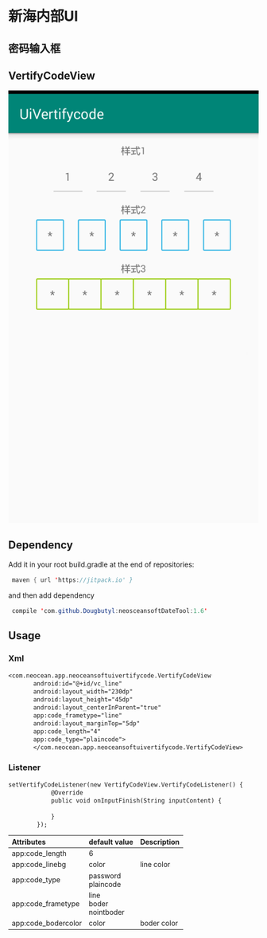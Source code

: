 # 新海内部UI
## 密码输入框
## VertifyCodeView
![image](https://github.com/Dougbutyl/neoceansoftVertifycodeUI/blob/master/screenshots/device-2019-05-29-140949.png)

## Dependency
Add it in your root build.gradle at the end of repositories:
``` Java
 maven { url 'https://jitpack.io' }
 ```
 and then add dependency
``` Java
 compile 'com.github.Dougbutyl:neosceansoftDateTool:1.6'
 ```
 ## Usage
 ### Xml
 ```
<com.neocean.app.neoceansoftuivertifycode.VertifyCodeView
        android:id="@+id/vc_line"
        android:layout_width="230dp"
        android:layout_height="45dp"
        android:layout_centerInParent="true"
        app:code_frametype="line"
        android:layout_marginTop="5dp"
        app:code_length="4"
        app:code_type="plaincode">
        </com.neocean.app.neoceansoftuivertifycode.VertifyCodeView>
```
### Listener
```
setVertifyCodeListener(new VertifyCodeView.VertifyCodeListener() {
            @Override
            public void onInputFinish(String inputContent) {
                
            }
        });
 ```
 |Attributes|default value|Description|
|:---|:---|:---|
|app:code_length|6||
|app:code_linebg|color|line color|
|app:code_type|password<br>plaincode||
|app:code_frametype|line<br>boder<br>nointboder||
|app:code_bodercolor|color|boder color|


 

